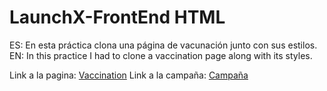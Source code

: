 # LaunchX-FrontEnd HTML

ES: En esta práctica clona una página de vacunación junto con sus estilos.<br>
EN: In this practice I had to clone a vaccination page along with its styles.

Link a la pagina: [Vaccination](https://mariomog.github.io/landing-vaccination/)
Link a la campaña: [Campaña](https://github.com/MarioMog/LaunchX-FrontEnd/blob/main/03-CSS/vacunacion.md)

